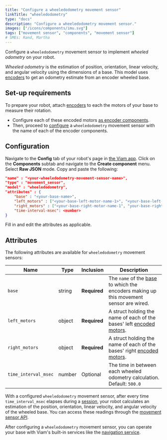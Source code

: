 ```yaml
---
title: "Configure a wheeledodometry movement sensor"
linkTitle: "wheeledodometry"
type: "docs"
description: "Configure a wheeledodometry movement sensor."
images: ["/icons/components/imu.svg"]
tags: ["movement sensor", "components", "movement sensor"]
# SMEs: Rand, Martha
---
```


Configure a `wheeledodometry` movement sensor to implement _wheeled odometry_ on your robot.

_Wheeled odometry_ is the estimation of position, orientation, linear velocity, and angular velocity using the dimensions of a base.
This model uses [encoders](/components/encoder/) to get an odometry estimate from an encoder wheeled base.

## Set-up requirements

To prepare your robot, attach [encoders](/components/encoder/) to each the motors of your base to measure their rotation.

- Configure each of these encoded motors [as encoder components](/components/encoder/#configuration).
- Then, proceed to [configure](#configuration) a `wheeledodometry` movement sensor with the name of each of the encoder components.

## Configuration

Navigate to the **Config** tab of your robot's page in [the Viam app](https://app.viam.com).
Click on the **Components** subtab and navigate to the **Create component** menu.
Select **Raw JSON** mode.
Copy and paste the following:

```json {class="line-numbers linkable-line-numbers"}
"name" : "<your-wheeledodometry-movement-sensor-name>",
"type" : "movement_sensor",
"model" : "wheeledodometry",
"attributes" : {
    "base" : "<your-base-name>",
    "left_motors" : ["<your-base-left-motor-name-1>", "<your-base-left-motor-name-2>"],
    "right_motors" : ["<your-base-right-motor-name-1", "your-base-right-motor-name-2>"],
    "time-interval-msec": <number>
}
```

Fill in and edit the attributes as applicable.

## Attributes

The following attributes are available for `wheeledodometry` movement sensors:

| Name | Type | Inclusion | Description |
| ---- | ---- | --------- | ----------- |
| `base` | string | **Required** | The `name` of the [base](/components/base/) to which the encoders making up this movement sensor are wired. |
| `left_motors` | object | **Required** | A struct holding the name of each of the bases' left [encoded motors](/components/encoder/). |
| `right_motors` | object | **Required** | A struct holding the name of each of the bases' right [encoded motors](/components/encoder/). |
| `time_interval_msec` | number | Optional | The time in between each wheeled odometry calculation. <br> Default: `500.0` </br> |

With a configured `wheeledodometry` movement sensor, after every time `time_interval_msec` elapses during a [session](/program/apis/sessions), your robot calculates an estimation of the position, orientation, linear velocity, and angular velocity of the wheeled base.
You can access these readings through the [movement sensor API](/components/movement-sensor/#api).

After configuring a `wheeledodometry` movement sensor, you can operate your base with Viam's built-in services like the [navigation service](/services/navigation/).
